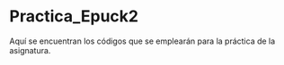 # Practica_Epuck2

Aquí se encuentran los códigos que se emplearán para la práctica de la asignatura. 
